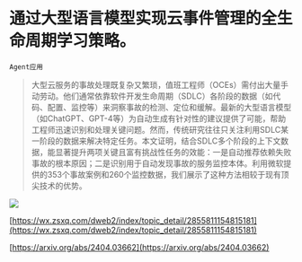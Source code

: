 # 通过大型语言模型实现云事件管理的全生命周期学习策略。
`Agent应用`
> 大型云服务的事故处理既复杂又繁琐，值班工程师（OCEs）需付出大量手动劳动。他们通常依靠软件开发生命周期（SDLC）各阶段的数据（如代码、配置、监控等）来洞察事故的检测、定位和缓解。最新的大型语言模型（如ChatGPT、GPT-4等）为自动生成有针对性的建议提供了可能，帮助工程师迅速识别和处理关键问题。然而，传统研究往往只关注利用SDLC某一阶段的数据来解决特定任务。本文证明，结合SDLC多个阶段的上下文数据，能显著提升两项关键且富有挑战性任务的效能：一是自动推荐依赖失败事故的根本原因；二是识别用于自动发现事故的服务监控本体。利用微软提供的353个事故案例和260个监控数据，我们展示了这种方法相较于现有顶尖技术的优势。

![](https://raw.githubusercontent.com/HuggingAGI/HuggingArxiv/main/paper_images/2404.03662/x1.png)

[https://wx.zsxq.com/dweb2/index/topic_detail/2855811154815181](https://wx.zsxq.com/dweb2/index/topic_detail/2855811154815181)

[https://arxiv.org/abs/2404.03662](https://arxiv.org/abs/2404.03662)